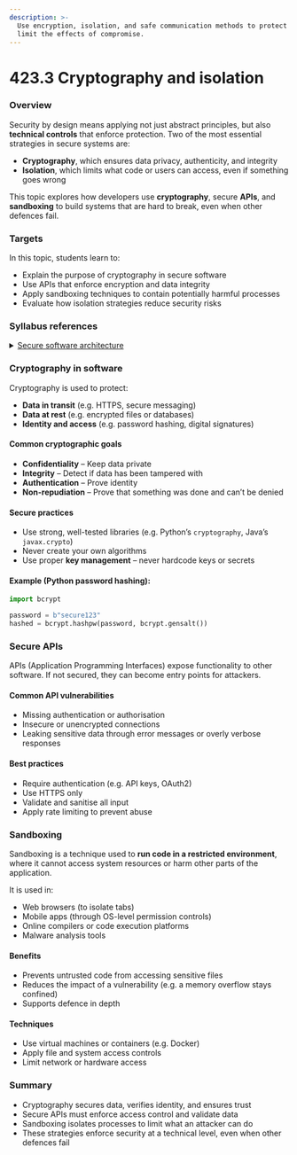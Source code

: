 ```yaml
---
description: >-
  Use encryption, isolation, and safe communication methods to protect data and
  limit the effects of compromise.
---
```


# 423.3 Cryptography and isolation

### Overview

Security by design means applying not just abstract principles, but also **technical controls** that enforce protection. Two of the most essential strategies in secure systems are:

* **Cryptography**, which ensures data privacy, authenticity, and integrity
* **Isolation**, which limits what code or users can access, even if something goes wrong

This topic explores how developers use **cryptography**, secure **APIs**, and **sandboxing** to build systems that are hard to break, even when other defences fail.

### Targets

In this topic, students learn to:

* Explain the purpose of cryptography in secure software
* Use APIs that enforce encryption and data integrity
* Apply sandboxing techniques to contain potentially harmful processes
* Evaluate how isolation strategies reduce security risks

### Syllabus references

<details>

<summary><a href="https://curriculum.nsw.edu.au/learning-areas/tas/software-engineering-11-12-2022/content/year-12/fa039e749d">Secure software architecture</a></summary>

**Developing secure code**

* Use and explain the contribution of cryptography and sandboxing to the ‘security by design’ approach in the development of software solutions

</details>

### Cryptography in software

Cryptography is used to protect:

* **Data in transit** (e.g. HTTPS, secure messaging)
* **Data at rest** (e.g. encrypted files or databases)
* **Identity and access** (e.g. password hashing, digital signatures)

#### Common cryptographic goals

* **Confidentiality** – Keep data private
* **Integrity** – Detect if data has been tampered with
* **Authentication** – Prove identity
* **Non-repudiation** – Prove that something was done and can’t be denied

#### Secure practices

* Use strong, well-tested libraries (e.g. Python’s `cryptography`, Java’s `javax.crypto`)
* Never create your own algorithms
* Use proper **key management** – never hardcode keys or secrets

#### Example (Python password hashing):

```python
import bcrypt

password = b"secure123"
hashed = bcrypt.hashpw(password, bcrypt.gensalt())
```

### Secure APIs

APIs (Application Programming Interfaces) expose functionality to other software. If not secured, they can become entry points for attackers.

#### Common API vulnerabilities

* Missing authentication or authorisation
* Insecure or unencrypted connections
* Leaking sensitive data through error messages or overly verbose responses

#### Best practices

* Require authentication (e.g. API keys, OAuth2)
* Use HTTPS only
* Validate and sanitise all input
* Apply rate limiting to prevent abuse

### Sandboxing

Sandboxing is a technique used to **run code in a restricted environment**, where it cannot access system resources or harm other parts of the application.

It is used in:

* Web browsers (to isolate tabs)
* Mobile apps (through OS-level permission controls)
* Online compilers or code execution platforms
* Malware analysis tools

#### Benefits

* Prevents untrusted code from accessing sensitive files
* Reduces the impact of a vulnerability (e.g. a memory overflow stays confined)
* Supports defence in depth

#### Techniques

* Use virtual machines or containers (e.g. Docker)
* Apply file and system access controls
* Limit network or hardware access

### Summary

* Cryptography secures data, verifies identity, and ensures trust
* Secure APIs must enforce access control and validate data
* Sandboxing isolates processes to limit what an attacker can do
* These strategies enforce security at a technical level, even when other defences fail

